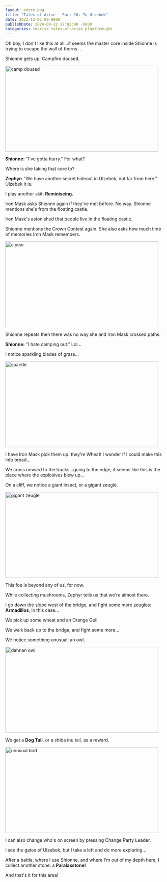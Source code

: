 ```yaml
---
layout: entry.pug
title: "Tales of Arise - Part 10: To Ulzebek"
date: 2022-12-02 09-0800
publishDate: 2024-09-12 17:02:00 -0800
categories: toarise tales-of-arise playthroughs
---
```


Oh boy, I don't like this at all...it seems the master core inside Shionne is trying to escape the wall of thorns...

Shionne gets up. Campfire doused.

<img src="https://i.imgur.com/IpUrjMy.jpg" alt="camp doused" id="hd-liveblog" width="480" height="270" />

**Shionne:** "I've gotta hurry." For what?

Where is she taking that core to?

**Zephyr:** "We have another secret hideout in Ulzebek, not far from here." Ulzebek it is.

I play another skit: **Reminiscing.**

Iron Mask asks Shionne again if they've met before. No way. Shionne mentions she's from the floating castle.

Iron Mask's astonished that people live in the floating castle.

Shionne mentions the Crown Contest again. She also asks how much time of memories Iron Mask remembers.

<img src="https://i.imgur.com/QlwplU0.jpg" alt="a year" id="hd-liveblog" width="480" height="270" />

Shionne repeats then there was no way she and Iron Mask crossed paths.

**Shionne:** "I hate camping out." Lol...

I notice sparkling blades of grass...

<img src="https://i.imgur.com/F6ceSko.jpg" alt="sparkle" id="hd-liveblog" width="480" height="270" />

I have Iron Mask pick them up: they’re Wheat! I wonder if I could make this into bread...

We cross onward to the tracks...going to the edge, it seems like this is the place where the explosives blew up...

On a cliff, we notice a giant insect, or a gigant zeugle.

<img src="https://i.imgur.com/vK0QfN6.jpg" alt="gigant zeugle" id="hd-liveblog" width="480" height="270" />

This foe is beyond any of us, for now.

While collecting mushrooms, Zephyr tells us that we're almost there.

I go down the slope west of the bridge, and fight some more zeugles: **Armadillos**, in this case...

We pick up some wheat and an Orange Gel!

We walk back up to the bridge, and fight some more...

We notice something unusual: an owl.

<img src="https://i.imgur.com/DIEHt8x.jpg" alt="dahnan owl" id="hd-liveblog" width="480" height="270" />

We get a **Dog Tail**, or a shiba inu tail, as a reward.

<img src="https://i.imgur.com/KnOTycS.jpg" alt="unusual bird" id="hd-liveblog" width="480" height="270" />

I can also change who's on screen by pressing Change Party Leader.

I see the gates of Ulzebek, but I take a left and do more exploring...

After a battle, where I use Shionne, and where I'm out of my depth here, I collect another stone: a **Paralaxstone!**

And that's it for this area!